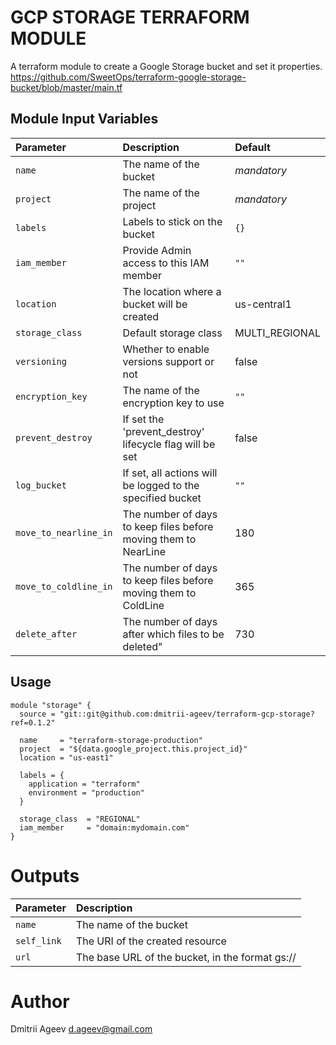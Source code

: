 GCP STORAGE TERRAFORM MODULE
============================

A terraform module to create a Google Storage bucket and set it properties.
https://github.com/SweetOps/terraform-google-storage-bucket/blob/master/main.tf

Module Input Variables
----------------------

| Parameter         | Description                                 | Default        |
| :--------         | :----------                                 | :------        |
| `name`            | The name of the bucket                      |  _mandatory_   |
| `project`         | The name of the project                     |  _mandatory_   |
| `labels`          | Labels to stick on the bucket               | `{}`           |
| `iam_member`      | Provide Admin access to this IAM member     | `""`           |
| `location`        | The location where a bucket will be created | us-central1    |
| `storage_class`   | Default storage class                       | MULTI_REGIONAL |
| `versioning`      | Whether to enable versions support or not   | false          |
| `encryption_key`  | The name of the encryption key to use       | `""`           |
| `prevent_destroy` | If set the 'prevent_destroy' lifecycle flag will be set             | false |
| `log_bucket`      | If set, all actions will be logged to the specified bucket          | `""`  |
| `move_to_nearline_in` | The number of days to keep files before moving them to NearLine | 180   |
| `move_to_coldline_in` | The number of days to keep files before moving them to ColdLine | 365   |
| `delete_after`        | The number of days after which files to be deleted"             | 730   |


Usage
-----

```hcl
module "storage" {
  source = "git::git@github.com:dmitrii-ageev/terraform-gcp-storage?ref=0.1.2"

  name     = "terraform-storage-production"
  project  = "${data.google_project.this.project_id}"
  location = "us-east1"

  labels = {
    application = "terraform"
    environment = "production"
  }

  storage_class  = "REGIONAL"
  iam_member     = "domain:mydomain.com"
}
```


Outputs
=======

| Parameter      | Description                                                  |
| :--------      | :----------                                                  |
| `name`         | The name of the bucket                                       |
| `self_link`    | The URI of the created resource                              |
| `url`          | The base URL of the bucket, in the format gs://<bucket-name> |


Author
======

Dmitrii Ageev <d.ageev@gmail.com>
